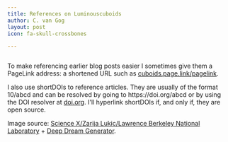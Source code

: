```yaml
---
title: References on Luminouscuboids
author: C. van Gog
layout: post
icon: fa-skull-crossbones

---
```


<span class="image left"><img src="{{ 'assets/images/deep-darkmatter.jpg' | relative_url }}" alt="" /></span>

<p>To make referencing earlier blog posts easier I sometimes give them a PageLink address: a shortened URL such as <a href="https://cuboids.page.link/pagelink">cuboids.page.link/pagelink</a>.</p>
  
<p>I also use shortDOIs to reference articles. They are usually of the format 10/abcd and can be resolved by going to https://doi.org/abcd or by using the DOI resolver at <a href="https://doi.org">doi.org</a>. I'll hyperlink shortDOIs if, and only if, they are open source.</p>

<p>Image source: <a href="https://phys.org/news/2019-06-candidate-dark.html">Science X/Zarija Lukic/Lawrence Berkeley National Laboratory</a> + <a href="https://deepdreamgenerator.com/">Deep Dream Generator</a>.</p>
<!--stackedit_data:
eyJoaXN0b3J5IjpbMTIwMzE0NDAyNV19
-->
